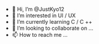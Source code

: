 - 👋 Hi, I’m @JustKyo12
- 👀 I’m interested in UI / UX
- 🌱 I’m currently learning C / C ++
- 💞️ I’m looking to collaborate on ...
- 📫 How to reach me ...

<!---
JustKyo12/JustKyo12 is a ✨ special ✨ repository because its `README.md` (this file) appears on your GitHub profile.
You can click the Preview link to take a look at your changes.
--->

